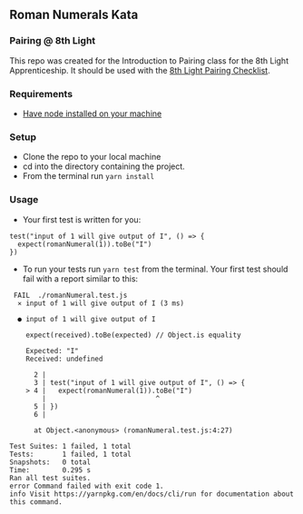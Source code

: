 ## Roman Numerals Kata

### Pairing @ 8th Light

This repo was created for the Introduction to Pairing class for the 8th Light Apprenticeship. It should be used with the [8th Light Pairing Checklist](https://gist.github.com/crkubiak/3b8f91872401bfec50c7476c6a809d22).

### Requirements

- [Have node installed on your machine](https://nodejs.org/en/)

### Setup

- Clone the repo to your local machine
- cd into the directory containing the project.
- From the terminal run `yarn install`

### Usage

- Your first test is written for you:

```
test("input of 1 will give output of I", () => {
  expect(romanNumeral(1)).toBe("I")
})
```

- To run your tests run `yarn test` from the terminal. Your first test should fail with a report similar to this:

```
 FAIL  ./romanNumeral.test.js
  ✕ input of 1 will give output of I (3 ms)

  ● input of 1 will give output of I

    expect(received).toBe(expected) // Object.is equality

    Expected: "I"
    Received: undefined

      2 |
      3 | test("input of 1 will give output of I", () => {
    > 4 |   expect(romanNumeral(1)).toBe("I")
        |                           ^
      5 | })
      6 |

      at Object.<anonymous> (romanNumeral.test.js:4:27)

Test Suites: 1 failed, 1 total
Tests:       1 failed, 1 total
Snapshots:   0 total
Time:        0.295 s
Ran all test suites.
error Command failed with exit code 1.
info Visit https://yarnpkg.com/en/docs/cli/run for documentation about this command.
```
